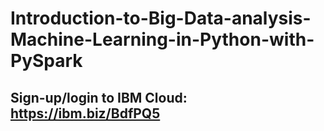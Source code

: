 # Introduction-to-Big-Data-analysis-Machine-Learning-in-Python-with-PySpark

## Sign-up/login to IBM Cloud: https://ibm.biz/BdfPQ5
